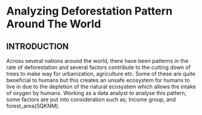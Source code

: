 # Analyzing Deforestation Pattern Around The World
## INTRODUCTION
Across several nations around the world, there have been patterns in the rate of deforestation and several factors contribute to the cutting down of trees to make way for urbanization, agriculture etc. Some of these are quite beneficial to humans but this creates an unsafe ecosystem for humans to live in due to the depletion of the natural ecosystem which allows the intake of oxygen by humans. Working as a data analyst to analyse this pattern, some factors are put into consideration such as; Income group, and forest_area(SQKNM).
